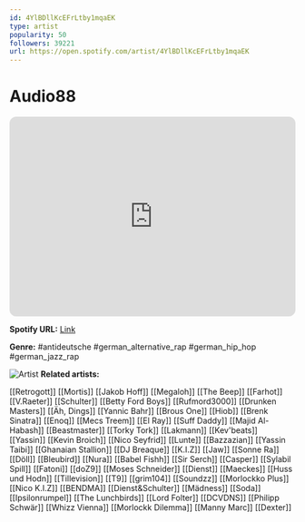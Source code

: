 ```yaml
---
id: 4YlBDllKcEFrLtby1mqaEK
type: artist
popularity: 50
followers: 39221
url: https://open.spotify.com/artist/4YlBDllKcEFrLtby1mqaEK
---
```

# Audio88

<iframe style="border-radius:12px" src="https://open.spotify.com/embed/artist/4YlBDllKcEFrLtby1mqaEK" width="100%" height="352" frameBorder="0" allowfullscreen="" allow="autoplay; clipboard-write; encrypted-media; fullscreen; picture-in-picture" loading="lazy"></iframe>

**Spotify URL:** [Link](https://open.spotify.com/artist/4YlBDllKcEFrLtby1mqaEK)

**Genre:**  #antideutsche #german_alternative_rap #german_hip_hop #german_jazz_rap

![Artist](https://i.scdn.co/image/ab6761610000e5eb711a0e8f4ae4a2258adf7f8e)
**Related artists:**

[[Retrogott]]
[[Mortis]]
[[Jakob Hoff]]
[[Megaloh]]
[[The Beep]]
[[Farhot]]
[[V.Raeter]]
[[Schulter]]
[[Betty Ford Boys]]
[[Rufmord3000]]
[[Drunken Masters]]
[[Äh, Dings]]
[[Yannic Bahr]]
[[Brous One]]
[[Hiob]]
[[Brenk Sinatra]]
[[Enoq]]
[[Mecs Treem]]
[[El Ray]]
[[Suff Daddy]]
[[Majid Al-Habash]]
[[Beastmaster]]
[[Torky Tork]]
[[Lakmann]]
[[Kev'beats]]
[[Yassin]]
[[Kevin Broich]]
[[Nico Seyfrid]]
[[Lunte]]
[[Bazzazian]]
[[Yassin Taibi]]
[[Ghanaian Stallion]]
[[DJ Breaque]]
[[K.I.Z]]
[[Jaw]]
[[Sonne Ra]]
[[Döll]]
[[Bleubird]]
[[Nura]]
[[Babel Fishh]]
[[Sir Serch]]
[[Casper]]
[[Sylabil Spill]]
[[Fatoni]]
[[doZ9]]
[[Moses Schneider]]
[[Dienst]]
[[Maeckes]]
[[Huss und Hodn]]
[[Tillevision]]
[[T9]]
[[grim104]]
[[Soundzz]]
[[Morlockko Plus]]
[[Nico K.I.Z]]
[[BENDMA]]
[[Dienst&Schulter]]
[[Mädness]]
[[Soda]]
[[Ipsilonrumpel]]
[[The Lunchbirds]]
[[Lord Folter]]
[[DCVDNS]]
[[Philipp Schwär]]
[[Whizz Vienna]]
[[Morlockk Dilemma]]
[[Manny Marc]]
[[Dexter]]
